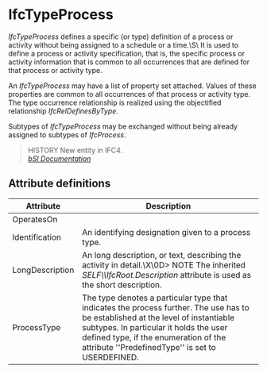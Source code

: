 IfcTypeProcess
==============
_IfcTypeProcess_ defines a specific (or type) definition of a process or
activity without being assigned to a schedule or a time.\S\ It is used to
define a process or activity specification, that is, the specific process or
activity information that is common to all occurrences that are defined for
that process or activity type.  
  
An _IfcTypeProcess_ may have a list of property set attached. Values of these
properties are common to all occurrences of that process or activity type. The
type occurrence relationship is realized using the objectified relationship
_IfcRelDefinesByType_.  
  
Subtypes of _IfcTypeProcess_ may be exchanged without being already assigned
to subtypes of _IfcProcess_.  
  
> HISTORY  New entity in IFC4.  
[ _bSI
Documentation_](https://standards.buildingsmart.org/IFC/DEV/IFC4_2/FINAL/HTML/schema/ifckernel/lexical/ifctypeprocess.htm)


Attribute definitions
---------------------
| Attribute       | Description                                                                                                                                                                                                                                                             |
|-----------------|-------------------------------------------------------------------------------------------------------------------------------------------------------------------------------------------------------------------------------------------------------------------------|
| OperatesOn      |                                                                                                                                                                                                                                                                         |
| Identification  | An identifying designation given to a process type.                                                                                                                                                                                                                     |
| LongDescription | An long description, or text, describing the activity in detail.\X\0D> NOTE  The inherited _SELF\\\IfcRoot.Description_ attribute is used as the short description.                                                                                                     |
| ProcessType     | The type denotes a particular type that indicates the process further. The use has to be established at the level of instantiable subtypes. In particular it holds the user defined type, if the enumeration of the attribute ''PredefinedType'' is set to USERDEFINED. |

